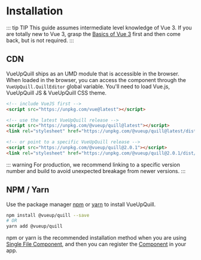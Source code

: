 # Installation

::: tip TIP
This guide assumes intermediate level knowledge of Vue 3. If you are totally new to Vue 3, grasp the [Basics of Vue 3](https://v3.vuejs.org/guide/introduction.html) first and then come back, but is not required.
:::

## CDN

VueUpQuill ships as an UMD module that is accessible in the browser. When loaded in the browser, you can access the component through the `VueUpQuill.QuillEditor` global variable. You'll need to load Vue.js, VueUpQuill JS & VueUpQuill CSS theme.

```html
<!-- include VueJS first -->
<script src="https://unpkg.com/vue@latest"></script>

<!-- use the latest VueUpQuill release -->
<script src="https://unpkg.com/@vueup/quill@latest"></script>
<link rel="stylesheet" href="https://unpkg.com/@vueup/quill@latest/dist/quill.snow.css">

<!-- or point to a specific VueUpQuill release -->
<script src="https://unpkg.com/@vueup/quill@2.0.1"></script>
<link rel="stylesheet" href="https://unpkg.com/@vueup/quill@2.0.1/dist/quill.snow.css">
```

::: warning 
For production, we recommend linking to a specific version number and build to avoid unexpected breakage from newer versions.
:::

## NPM / Yarn

Use the package manager [npm](https://www.npmjs.com/) or [yarn](https://yarnpkg.com/) to install VueUpQuill.

```bash
npm install @vueup/quill --save
# OR
yarn add @vueup/quill
```

npm or yarn is the recommended installation method when you are using [Single File Component](usage.md#in-single-file-component), and then you can register the [Component](usage.md#in-single-file-component) in your app.
